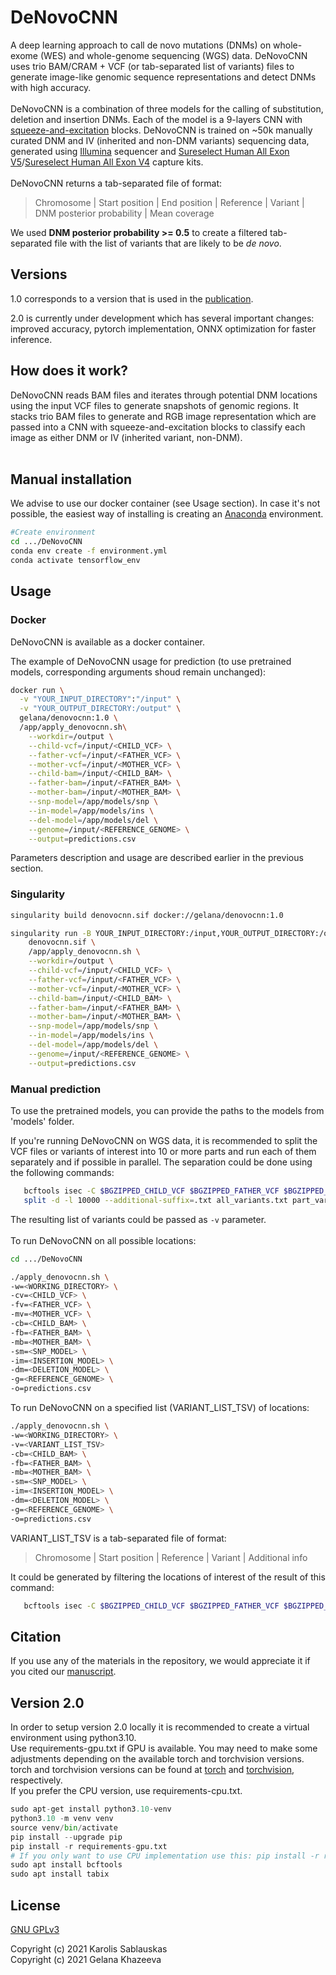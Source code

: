 # DeNovoCNN

A deep learning approach to call de novo mutations (DNMs) on whole-exome (WES) and whole-genome sequencing (WGS) data. DeNovoCNN uses trio BAM/CRAM + VCF (or tab-separated list of variants) files to generate image-like genomic sequence representations and detect DNMs with high accuracy. <br>
<br>
DeNovoCNN is a combination of three models for the calling of substitution, deletion and insertion DNMs. Each of the model is a 9-layers CNN with [squeeze-and-excitation](https://arxiv.org/pdf/1709.01507.pdf) blocks. DeNovoCNN is trained on ~50k manually curated DNM and IV (inherited and non-DNM variants) sequencing data, generated using [Illumina](https://www.illumina.com/) sequencer and [Sureselect Human
All Exon V5](https://www.agilent.com/cs/library/datasheets/public/AllExondatasheet-5990-9857EN.pdf)/[Sureselect Human
All Exon V4](https://www.agilent.com/cs/library/flyers/Public/5990-9857en_lo.pdf) capture kits.  <br>
<br>
DeNovoCNN returns a tab-separated file of format:
> Chromosome | Start position | End position | Reference | Variant | DNM posterior probability | Mean coverage 

We used **DNM posterior probability >= 0.5** to create a filtered tab-separated file with the list of variants that are likely to be *de novo*.

## Versions

1.0 corresponds to a version that is used in the [publication](https://doi.org/10.1093/nar/gkac511).

2.0 is currently under development which has several important changes: improved accuracy, pytorch implementation, ONNX optimization for faster inference.

## How does it work?

DeNovoCNN reads BAM files and iterates through potential DNM locations using the input VCF files to generate snapshots of genomic regions. It stacks trio BAM files to generate and RGB image representation which are passed into a CNN with squeeze-and-excitation blocks to classify each image as either DNM or IV (inherited variant, non-DNM).<br>
<br>

## Manual installation
We advise to use our docker container (see Usage section). In case it's not possible, the easiest way of installing is creating an [Anaconda](https://www.anaconda.com/) environment. 

```bash
#Create environment 
cd .../DeNovoCNN
conda env create -f environment.yml
conda activate tensorflow_env
```

## Usage

### Docker

DeNovoCNN is available as a docker container. 

The example of DeNovoCNN usage for prediction (to use pretrained models, corresponding arguments shoud remain unchanged):
```bash
docker run \
  -v "YOUR_INPUT_DIRECTORY":"/input" \
  -v "YOUR_OUTPUT_DIRECTORY:/output" \
  gelana/denovocnn:1.0 \
  /app/apply_denovocnn.sh\
    --workdir=/output \
    --child-vcf=/input/<CHILD_VCF> \
    --father-vcf=/input/<FATHER_VCF> \
    --mother-vcf=/input/<MOTHER_VCF> \
    --child-bam=/input/<CHILD_BAM> \
    --father-bam=/input/<FATHER_BAM> \
    --mother-bam=/input/<MOTHER_BAM> \
    --snp-model=/app/models/snp \
    --in-model=/app/models/ins \
    --del-model=/app/models/del \
    --genome=/input/<REFERENCE_GENOME> \
    --output=predictions.csv
```
Parameters description and usage are described earlier in the previous section. 

### Singularity

```bash
singularity build denovocnn.sif docker://gelana/denovocnn:1.0
```

```bash
singularity run -B YOUR_INPUT_DIRECTORY:/input,YOUR_OUTPUT_DIRECTORY:/output \
    denovocnn.sif \
    /app/apply_denovocnn.sh \
    --workdir=/output \
    --child-vcf=/input/<CHILD_VCF> \
    --father-vcf=/input/<FATHER_VCF> \
    --mother-vcf=/input/<MOTHER_VCF> \
    --child-bam=/input/<CHILD_BAM> \
    --father-bam=/input/<FATHER_BAM> \
    --mother-bam=/input/<MOTHER_BAM> \
    --snp-model=/app/models/snp \
    --in-model=/app/models/ins \
    --del-model=/app/models/del \
    --genome=/input/<REFERENCE_GENOME> \
    --output=predictions.csv
```


### Manual prediction
To use the pretrained models, you can provide the paths to the models from 'models' folder. 

If you're running DeNovoCNN on WGS data, it is recommended to split the VCF files or variants of interest into 10 or more parts and run each of them separately and if possible in parallel. The separation could be done using the following commands:
```bash
   bcftools isec -C $BGZIPPED_CHILD_VCF $BGZIPPED_FATHER_VCF $BGZIPPED_MOTHER_VCF > all_variants.txt
   split -d -l 10000 --additional-suffix=.txt all_variants.txt part_variants

```
The resulting list of variants could be passed as `-v` parameter. <br>
<br>
To run DeNovoCNN on all possible locations: 
```bash
cd .../DeNovoCNN

./apply_denovocnn.sh \
-w=<WORKING_DIRECTORY> \
-cv=<CHILD_VCF> \
-fv=<FATHER_VCF> \
-mv=<MOTHER_VCF> \
-cb=<CHILD_BAM> \
-fb=<FATHER_BAM> \
-mb=<MOTHER_BAM> \
-sm=<SNP_MODEL> \
-im=<INSERTION_MODEL> \
-dm=<DELETION_MODEL> \
-g=<REFERENCE_GENOME> \
-o=predictions.csv
```

To run DeNovoCNN on a specified list (VARIANT_LIST_TSV) of locations:

```bash
./apply_denovocnn.sh \
-w=<WORKING_DIRECTORY> \
-v=<VARIANT_LIST_TSV>
-cb=<CHILD_BAM> \
-fb=<FATHER_BAM> \
-mb=<MOTHER_BAM> \
-sm=<SNP_MODEL> \
-im=<INSERTION_MODEL> \
-dm=<DELETION_MODEL> \
-g=<REFERENCE_GENOME> \
-o=predictions.csv
```
VARIANT_LIST_TSV is a tab-separated file of format:
> Chromosome | Start position | Reference | Variant | Additional info

It could be generated by filtering the locations of interest of the result of this command:

```bash
   bcftools isec -C $BGZIPPED_CHILD_VCF $BGZIPPED_FATHER_VCF $BGZIPPED_MOTHER_VCF > all_variants_list.txt
```

## Citation
If you use any of the materials in the repository, we would appreciate it if you cited our [manuscript](https://doi.org/10.1093/nar/gkac511).

## Version 2.0
In order to setup version 2.0 locally it is recommended to create a virtual environment using python3.10.<br>
Use requirements-gpu.txt if GPU is available. You may need to make some adjustments depending on the available torch and torchvision versions. torch and torchvision versions can be found at [torch](https://download.pytorch.org/whl/torch/) and [torchvision](https://download.pytorch.org/whl/torchvision/), respectively.<br>
If you prefer the CPU version, use requirements-cpu.txt.

```python
sudo apt-get install python3.10-venv
python3.10 -m venv venv
source venv/bin/activate
pip install --upgrade pip
pip install -r requirements-gpu.txt
# If you only want to use CPU implementation use this: pip install -r requirements-cpu.txt
sudo apt install bcftools
sudo apt install tabix
```

## License
[GNU GPLv3](https://choosealicense.com/licenses/gpl-3.0/)

Copyright (c) 2021 Karolis Sablauskas <br>
Copyright (c) 2021 Gelana Khazeeva
